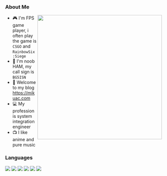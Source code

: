 ### About Me

<img align="right" src="https://github-readme-stats.vercel.app/api?username=MisakaTAT&show_icons=true" width="400px">

<!-- <img align="right" src="https://github-readme-stats.vercel.app/api/top-langs?username=MisakaTAT&layout=compact" width="400px"> -->

- 🎮 I'm FPS game player, i often play the game is `CSGO` and `RainbowSix:Siege`
- 📡 I'm noob HAM, my call sign is `BG5ISN`
- 📎 Welcome to my blog https://mikuac.com
- 💻 My profession is system integration engineer
- 📺 I like anime and pure music

### Languages
![](https://img.shields.io/badge/-Golang-7ed5ea?style=flat-square&logo=Go&labelColor=04abd7&logoColor=white)
![](https://img.shields.io/badge/-Java-9c0200?style=flat-square&logo=Java&labelColor=red&logoColor=white)
![](https://img.shields.io/badge/-Python-1D415E?style=flat-square&logo=Python&labelColor=3772A2&logoColor=FFDA4C)
![](https://img.shields.io/badge/HTML5-ff7f5c?style=flat-square&logo=html5&labelColor=E34F26&logoColor=white)
![](https://img.shields.io/badge/-JavaScript-e5cd0c?style=flat-square&logo=JavaScript&labelColor=f7df1e&logoColor=white)
![](https://img.shields.io/badge/-CSS3-17344a?style=flat-square&logo=CSS3&labelColor=1471b6&logoColor=white)
